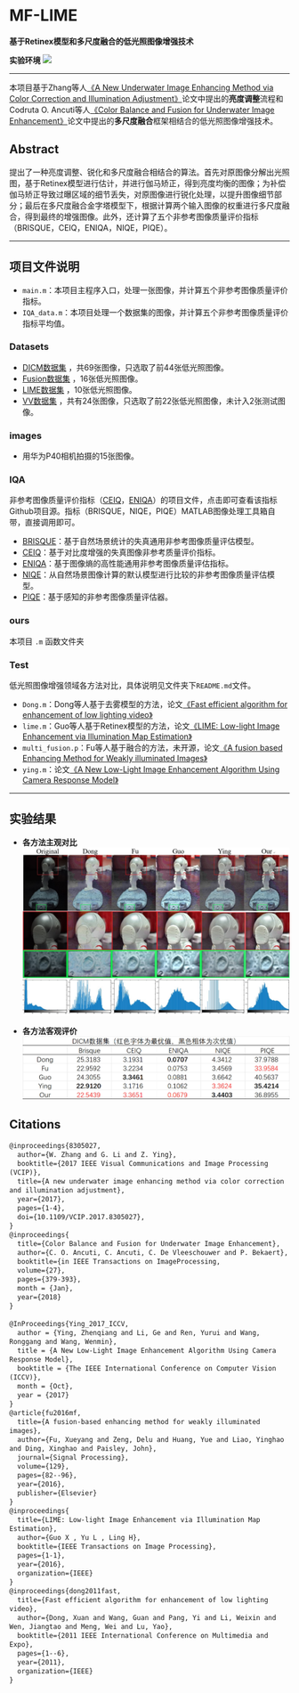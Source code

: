 # MF-LIME
**基于Retinex模型和多尺度融合的低光照图像增强技术**

**实验环境**   ![](https://img.shields.io/badge/MATLAB-R2020b-green.svg)
***
本项目基于Zhang等人[《A New Underwater Image Enhancing Method via Color Correction and Illumination Adjustment》](https://github.com/zhangwenhao123/VCIP2017)论文中提出的**亮度调整**流程和Codruta O. Ancuti等人[《Color Balance and Fusion for Underwater Image Enhancement》](https://ieeexplore.ieee.org/document/8058463)论文中提出的**多尺度融合**框架相结合的低光照图像增强技术。

## Abstract
提出了一种亮度调整、锐化和多尺度融合相结合的算法。首先对原图像分解出光照图，基于Retinex模型进行估计，并进行伽马矫正，得到亮度均衡的图像；为补偿伽马矫正导致过曝区域的细节丢失，对原图像进行锐化处理，以提升图像细节部分；最后在多尺度融合金字塔模型下，根据计算两个输入图像的权重进行多尺度融合，得到最终的增强图像。此外，还计算了五个非参考图像质量评价指标（BRISQUE，CEIQ，ENIQA，NIQE，PIQE）。

***

## 项目文件说明
- `main.m`：本项目主程序入口，处理一张图像，并计算五个非参考图像质量评价指标。
- `IQA_data.m`：本项目处理一个数据集的图像，并计算五个非参考图像质量评价指标平均值。

### Datasets
- [DICM数据集](http://mcl.korea.ac.kr/projects/LDR/LDR_TEST_IMAGES_DICM.zip) ，共69张图像，只选取了前44张低光照图像。
- [Fusion数据集](https://xueyangfu.github.io/projects/sp2016.html) ，16张低光照图像。
- [LIME数据集](https://sites.google.com/view/xjguo/lime) ，10张低光照图像。
- [VV数据集](https://drive.google.com/file/d/1RL7sf0vvfE7UDSQUH7atHHkibAUjprtn/view) ，共有24张图像，只选取了前22张低光照图像，未计入2张测试图像。

### images
- 用华为P40相机拍摄的15张图像。

### IQA
非参考图像质量评价指标（[CEIQ](https://github.com/imfing/CEIQ)，[ENIQA](https://github.com/jacob6/ENIQA)）的项目文件，点击即可查看该指标Github项目源。指标（BRISQUE，NIQE，PIQE）MATLAB图像处理工具箱自带，直接调用即可。

- [BRISQUE](https://ww2.mathworks.cn/help/images/ref/brisque.html)：基于自然场景统计的失真通用非参考图像质量评估模型。
- [CEIQ](https://github.com/imfing/CEIQ)：基于对比度增强的失真图像非参考质量评价指标。
- [ENIQA](https://github.com/jacob6/ENIQA)：基于图像熵的高性能通用非参考图像质量评估指标。
- [NIQE](https://ww2.mathworks.cn/help/images/ref/niqe.html)：从自然场景图像计算的默认模型进行比较的非参考图像质量评估模型。
- [PIQE](https://ww2.mathworks.cn/help/images/ref/piqe.html)：基于感知的非参考图像质量评估器。

### ours
本项目 `.m` 函数文件夹

### Test
低光照图像增强领域各方法对比，具体说明见文件夹下`README.md`文件。
- `Dong.m`：Dong等人基于去雾模型的方法，论文[《Fast efficient algorithm for enhancement of low lighting video》](https://ieeexplore.ieee.org/document/6012107)
- `lime.m`：Guo等人基于Retinex模型的方法，论文[《LIME: Low-light Image Enhancement via Illumination Map Estimation》](https://ieeexplore.ieee.org/document/7782813)
- `multi_fusion.p`：Fu等人基于融合的方法，未开源，论文[《A fusion based Enhancing Method for Weakly illuminated Images》](https://xueyangfu.github.io/projects/sp2016.html)
- `ying.m`：论文[《A New Low-Light Image Enhancement Algorithm Using Camera Response Model》](https://ieeexplore.ieee.org/document/8265567)

***

## 实验结果
- **各方法主观对比**
![](.\images\result.jpg)

- **各方法客观评价**
![](.\images\result_datasets.jpg)



## Citations

```
@inproceedings{8305027, 
  author={W. Zhang and G. Li and Z. Ying}, 
  booktitle={2017 IEEE Visual Communications and Image Processing (VCIP)}, 
  title={A new underwater image enhancing method via color correction and illumination adjustment}, 
  year={2017},  
  pages={1-4}, 
  doi={10.1109/VCIP.2017.8305027},
}
@inproceedings{
  title={Color Balance and Fusion for Underwater Image Enhancement},
  author={C. O. Ancuti, C. Ancuti, C. De Vleeschouwer and P. Bekaert},
  booktitle={in IEEE Transactions on ImageProcessing,
  volume={27},
  pages={379-393},
  month = {Jan},
  year={2018}
}

@InProceedings{Ying_2017_ICCV,
  author = {Ying, Zhenqiang and Li, Ge and Ren, Yurui and Wang, Ronggang and Wang, Wenmin},
  title = {A New Low-Light Image Enhancement Algorithm Using Camera Response Model},
  booktitle = {The IEEE International Conference on Computer Vision (ICCV)},
  month = {Oct},
  year = {2017}
}
@article{fu2016mf,
  title={A fusion-based enhancing method for weakly illuminated images},
  author={Fu, Xueyang and Zeng, Delu and Huang, Yue and Liao, Yinghao and Ding, Xinghao and Paisley, John},
  journal={Signal Processing},
  volume={129},
  pages={82--96},
  year={2016},
  publisher={Elsevier}
}
@inproceedings{
  title={LIME: Low-light Image Enhancement via Illumination Map Estimation},
  author={Guo X , Yu L , Ling H},
  booktitle={IEEE Transactions on Image Processing},
  pages={1-1},
  year={2016},
  organization={IEEE}
}
@inproceedings{dong2011fast,
  title={Fast efficient algorithm for enhancement of low lighting video},
  author={Dong, Xuan and Wang, Guan and Pang, Yi and Li, Weixin and Wen, Jiangtao and Meng, Wei and Lu, Yao},
  booktitle={2011 IEEE International Conference on Multimedia and Expo},
  pages={1--6},
  year={2011},
  organization={IEEE}
}
```
